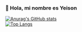 ### 👋 Hola, mi nombre es Yeison

[![Anurag's GitHub stats](https://github-readme-stats.vercel.app/api?username=soyeison)](https://github.com/anuraghazra/github-readme-stats) 
<br>
[![Top Langs](https://github-readme-stats.vercel.app/api/top-langs/?username=soyeison&layout=compact)](https://github.com/anuraghazra/github-readme-stats)





<!--
**soyeison/soyeison** is a ✨ _special_ ✨ repository because its `README.md` (this file) appears on your GitHub profile.

Here are some ideas to get you started:

- 🔭 I’m currently working on ...
- 🌱 I’m currently learning ...
- 👯 I’m looking to collaborate on ...
- 🤔 I’m looking for help with ...
- 💬 Ask me about ...
- 📫 How to reach me: ...
- 😄 Pronouns: ...
- ⚡ Fun fact: ...
-->
